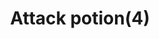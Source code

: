 ---
layout: item
title: Attack potion(4)
item-id: 2428
datatable: true
id: 2428
name: "Attack potion(4)"
members: true
lowalch: 6
highalch: 9
examine: "4 doses of Attack potion."
monsters:
  - id: 4210
    name: "Possessed Priest"
    members: true
    combat_level: 91
    wiki_url: "https://oldschool.runescape.wiki/w/Possessed_Priest"
    drops:
      - quantity: "1"
        rarity: null
    image: "https://oldschool.runescape.wiki/images/thumb/1/11/Possessed_Priest.png/150px-Possessed_Priest.png?c2e05"
---